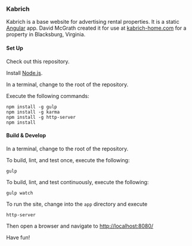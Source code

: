 ### Kabrich

Kabrich is a base website for advertising rental properties.  It is a static [Angular](https://angularjs.org/) app.  David McGrath created it for use at [kabrich-home.com](http://kabrich-home.com/) for a property in Blacksburg, Virginia.

#### Set Up

Check out this repository.

Install [Node.js](https://nodejs.org/).

In a terminal, change to the root of the repository.

Execute the following commands:

    npm install -g gulp
    npm install -g karma
    npm install -g http-server
    npm install

#### Build & Develop

In a terminal, change to the root of the repository.

To build, lint, and test once, execute the following:

    gulp

To build, lint, and test continuously, execute the following:

    gulp watch

To run the site, change into the `app` directory and execute

    http-server

Then open a browser and navigate to [http://localhost:8080/](http://localhost:8080/)

Have fun!
